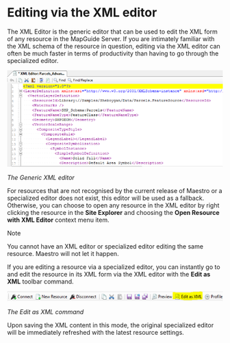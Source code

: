 # Editing via the XML editor

The XML Editor is the generic editor that can be used to edit the XML form of any resource in the MapGuide Server. If you are intimately familiar with the XML schema
of the resource in question, editing via the XML editor can often be much faster in terms of productivity than having to go through the specialized editor.

![](../images/xml_editor.png)

 *The Generic XML editor*

For resources that are not recognised by the current release of Maestro or a specialized editor does not exist, this editor will be used as a fallback. Otherwise, you can
choose to open any resource in the XML editor by right clicking the resource in the **Site Explorer** and choosing the **Open Resource with XML Editor** context menu item.

> [!NOTE]
> You cannot have an XML editor or specialized editor editing the same resource. Maestro will not let it happen.

If you are editing a resource via a specialized editor, you can instantly go to and edit the resource in its XML form via the XML editor with the **Edit as XML** toolbar
command. 

![](../images/edit_as_xml_button.png)

 *The Edit as XML command*

Upon saving the XML content in this mode, the original specialized editor will be immediately refreshed with the latest resource settings.